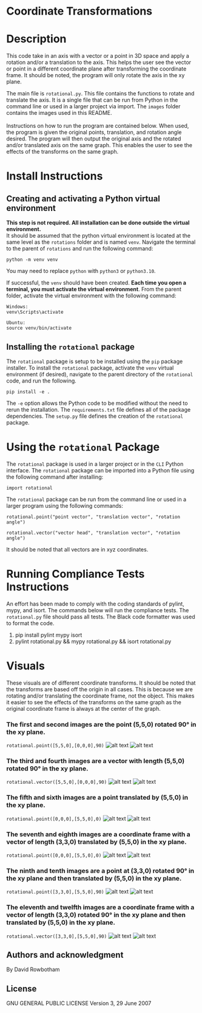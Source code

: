 
# Coordinate Transformations

# Description
This code take in an axis with a vector or a point in 3D space and apply a rotation and/or a translation to the axis. This helps the user see the vector or point in a different coordinate plane after transforming the coordinate frame. It should be noted, the program will only rotate the axis in the xy plane. 

The main file is `rotational.py`. This file contains the functions to rotate and translate the axis. It is a single file that can be run from Python in the command line or used in a larger project via import. The `images` folder contains the images used in this README.
<br><br>
 Instructions on how to run the program are contained below. When used, the program is given the original points, translation, and rotation angle desired. The program will then output the original axis and the rotated and/or translated axis on the same graph. This enables the user to see the effects of the transforms on the same graph.

# Install Instructions
## Creating and activating a Python virtual environment
**This step is not required. All installation can be done outside the virtual environment.**<br>
 It should be assumed that the python virtual environment is located at the same level as the `rotations` folder and is named `venv`. Navigate the terminal to the parent of `rotations` and run the following command:

```
python -m venv venv
```
You may need to replace `python` with `python3` or `python3.10`.

If successful, the `venv` should have been created. **Each time you open a terminal, you must activate the virtual environment**. From the parent folder, activate the virtual environment with the following command:

```
Windows:
venv\Scripts\activate

Ubuntu:
source venv/bin/activate
```

## Installing the `rotational` package
The `rotational` package is setup to be installed using the `pip` package installer. To install the `rotational` package, activate the `venv` virtual environment (if desired), navigate to the parent directory of the `rotational` code, and run the following.
```
pip install -e .
```
The `-e` option allows the Python code to be modified without the need to rerun the installation. The `requirements.txt` file defines all of the package dependencies. The `setup.py` file defines the creation of the `rotational` package.

# Using the `rotational` Package
The `rotational` package is used in a larger project or in the `CLI` Python interface. The `rotational` package can be imported into a Python file using the following command after installing:
```
import rotational
```
The `rotational` package can be run from the command line or used in a larger program using the following commands:
```
rotational.point("point vector", "translation vector", "rotation angle")

rotational.vector("vector head", "translation vector", "rotation angle")
```
It should be noted that all vectors are in xyz coordinates. 

# Running Compliance Tests Instructions
An effort has been made to comply with the coding standards of pylint, mypy, and isort. The commands below will run the compliance tests. The `rotational.py` file should pass all tests. The Black code formatter was used to format the code.

1. pip install pylint mypy isort 
2. pylint rotational.py && mypy rotational.py && isort rotational.py

# Visuals
These visuals are of different coordinate transforms. It should be noted that the transforms are based off the origin in all cases. This is because we are rotating and/or translating the coordinate frame, not the object. This makes it easier to see the effects of the transforms on the same graph as the original coordinate frame is always at the center of the graph. 

### The first and second images are the point (5,5,0) rotated 90&deg; in the xy plane.<br>

```rotational.point([5,5,0],[0,0,0],90)```
![alt text](images/p90.png "1. A point rotated 90&deg;")
![alt text](images/p90t.png "2. A point rotated 90&deg; in the xy plane")


### The third and fourth images are a vector with length (5,5,0) rotated 90&deg; in the xy plane.<br>

```rotational.vector([5,5,0],[0,0,0],90)```
![alt text](images/v90.png "3. A vector rotated 90&deg;")
![alt text](images/v90t.png "4. A vector rotated 90&deg; in the xy plane")

### The fifth and sixth images are a point translated by (5,5,0) in the xy plane.<br>

```rotational.point([0,0,0],[5,5,0],0)```
![alt text](images/pt.png "5. A point translated by (5,5) in the xy plane")
![alt text](images/ptt.png "6. A point translated by (5,5) in the xy plane")

### The seventh and eighth images are a coordinate frame with a vector of length (3,3,0) translated by (5,5,0) in the xy plane.<br>

```rotational.point([0,0,0],[5,5,0],0)```
![alt text](images/vt.png "7. A vector translated by (5,5) in the xy plane")
![alt text](images/vtt.png "8. A vector translated by (5,5) in the xy plane")

### The ninth and tenth images are a point at (3,3,0) rotated 90&deg; in the xy plane and then translated by (5,5,0) in the xy plane.<br>

```rotational.point([3,3,0],[5,5,0],90)```
![alt text](images/fp.png "9. A point rotated 90&deg; in the xy plane and then translated by (5,5) in the xy plane")
![alt text](images/fpt.png "10. A point rotated 90&deg; in the xy plane and then translated by (5,5) in the xy plane")

### The eleventh and twelfth images are a coordinate frame with a vector of length (3,3,0) rotated 90&deg; in the xy plane and then translated by (5,5,0) in the xy plane.<br>

```rotational.vector([3,3,0],[5,5,0],90)```
![alt text](images/vf.png "11. A vector rotated 90&deg; in the xy plane and then translated by (5,5) in the xy plane")
![alt text](images/vft.png "12. A vector rotated 90&deg; in the xy plane and then translated by (5,5) in the xy plane")


## Authors and acknowledgment
By David Rowbotham

## License
GNU GENERAL PUBLIC LICENSE
Version 3, 29 June 2007
 

